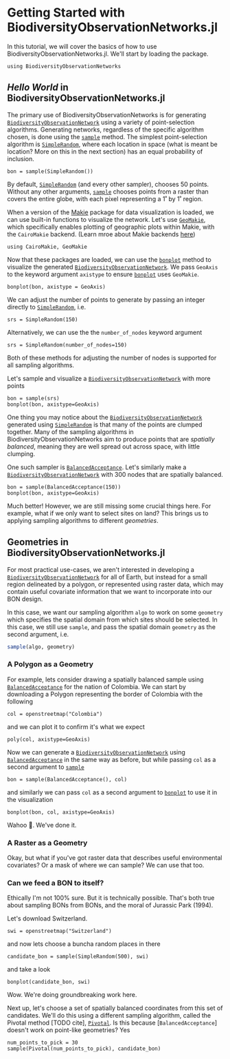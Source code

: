 # Getting Started with BiodiversityObservationNetworks.jl

In this tutorial, we will cover the basics of how to use BiodiversityObservationNetworks.jl. We'll start by loading the package.

```@ansi 1
using BiodiversityObservationNetworks
```

## _Hello World_ in BiodiversityObservationNetworks.jl

The primary use of BiodiversityObservationNetworks is for generating [`BiodiversityObservationNetwork`](@ref) using a variety of point-selection algorithms. Generating networks, regardless of the specific algorithm chosen, is done using the [`sample`](@ref) method. The simplest point-selection algorithm is [`SimpleRandom`](@ref), where each location in space (what is meant be location? More on this in the next section) has an equal probability of inclusion.

```@example 1
bon = sample(SimpleRandom())
```

By default, [`SimpleRandom`](@ref) (and every other sampler), chooses 50 points. Without any other arguments, [`sample`](@ref) chooses points from a raster than covers the entire globe, with each pixel representing a 1˚ by 1˚ region.

When a version of the [Makie](https://docs.makie.org/v0.22/) package for data visualization is loaded, we can use built-in functions to visualize the network. Let's use [`GeoMakie`](https://geo.makie.org/v0.7.9/ ), which specifically enables plotting of geographic plots within Makie, with the `CairoMakie` backend. (Learn mroe about Makie backends [here](https://docs.makie.org/stable/explanations/backends/backends#What-is-a-backend))


```@example 1
using CairoMakie, GeoMakie
```

Now that these packages are loaded, we can use the [`bonplot`](@ref) method to visualize the generated [`BiodiversityObservationNetwork`](@ref). We pass `GeoAxis` to the keyword argument `axistype` to ensure [`bonplot`](@ref) uses `GeoMakie`.


```@example 1
bonplot(bon, axistype = GeoAxis)
```

We can adjust the number of points to generate by passing an integer directly to [`SimpleRandom`](@ref), i.e.

```@example 1
srs = SimpleRandom(150)
```

Alternatively, we can use the the `number_of_nodes` keyword argument

```@example 1
srs = SimpleRandom(number_of_nodes=150)
```

Both of these methods for adjusting the number of nodes is supported for all sampling algorithms.

Let's sample and visualize a [`BiodiversityObservationNetwork`](@ref) with more points

```@example 1
bon = sample(srs)
bonplot(bon, axistype=GeoAxis)
```

One thing you may notice about the [`BiodiversityObservationNetwork`](@ref) generated using [`SimpleRandom`](@ref) is that many of the points are clumped together. Many of the sampling algorithms in BiodiversityObservationNetworks aim to produce points that are _spatially balanced_, meaning they are well spread out across space, with little clumping. 

One such sampler is [`BalancedAcceptance`](@ref). Let's similarly make a [`BiodiversityObservationNetwork`](@ref) with 300 nodes that are spatially balanced.

```@example 1
bon = sample(BalancedAcceptance(150))
bonplot(bon, axistype=GeoAxis)
```

Much better! However, we are still missing some crucial things here. For example, what if we only want to select sites on land? This brings us to applying sampling algorithms to different _geometries_.

## Geometries in BiodiversityObservationNetworks.jl

For most practical use-cases, we aren't interested in developing a [`BiodiversityObservationNetwork`](@ref) for all of Earth, but instead for a small region delineated by a polygon, or represented using raster data, which may contain useful covariate information that we want to incorporate into our BON design.  

In this case, we want our sampling algorithm `algo` to work on some `geometry` which specifies the spatial domain from which sites should be selected. In this case, we still use `sample`, and pass the spatial domain `geometry` as the second argument, i.e.

```julia 
sample(algo, geometry)
```


### A Polygon as a Geometry

For example, lets consider drawing a spatially balanced sample using [`BalancedAcceptance`](@ref) for the nation of Colombia. We can start by downloading a Polygon representing the border of Colombia with the following

```@example 1
col = openstreetmap("Colombia")
```

and we can plot it to confirm it's what we expect

```@example 1
poly(col, axistype=GeoAxis)
```

Now we can generate a [`BiodiversityObservationNetwork`](@ref) using [`BalancedAcceptance`](@ref) in the same way as before, but while passing `col` as a second argument to [`sample`](@ref)

```@example 1
bon = sample(BalancedAcceptance(), col)
```

and similarly we can pass `col` as a second argument to [`bonplot`](@ref) to use it in the visualization

```@example 1
bonplot(bon, col, axistype=GeoAxis)
```

Wahoo 🥳. We've done it. 

### A Raster as a Geometry

Okay, but what if you've got raster data that describes useful environmental covariates? Or a mask of where we can sample? We can use that too.

### Can we feed a BON to itself?

Ethically I'm not 100% sure. But it is technically possible. That's both true about sampling BONs from BONs, and the moral of Jurassic Park (1994). 

Let's download Switzerland.

```@example 1
swi = openstreetmap("Switzerland")
```

and now lets choose a buncha random places in there

```@example 1
candidate_bon = sample(SimpleRandom(500), swi)
```

and take a look

```@example 1
bonplot(candidate_bon, swi)
```

Wow. We're doing groundbreaking work here.

Next up, let's choose a set of spatially balanced coordinates from this set of candidates. We'll do this using a different sampling algorithm, called the Pivotal method [TODO cite], [`Pivotal`](@ref). Is this because [`BalancedAcceptance`] doesn't work on point-like geometries? Yes

```@example 1
num_points_to_pick = 30
sample(Pivotal(num_points_to_pick), candidate_bon)
```

